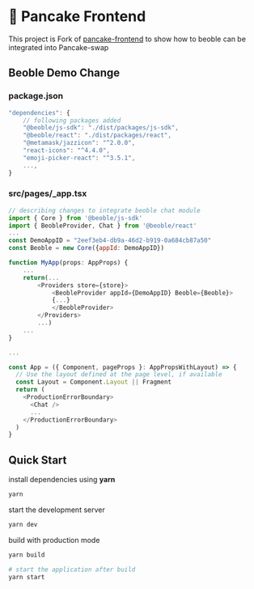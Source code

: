 # 🥞 Pancake Frontend

This project is Fork of [pancake-frontend](https://github.com/pancakeswap/pancake-frontend) to show how to beoble can be integrated into Pancake-swap

## Beoble Demo Change

### package.json

```js
"dependencies": {
    // following packages added
    "@beoble/js-sdk": "./dist/packages/js-sdk",
    "@beoble/react": "./dist/packages/react",
    "@metamask/jazzicon": "^2.0.0",
    "react-icons": "^4.4.0",
    "emoji-picker-react": "^3.5.1",
    ...,
}
```

### src/pages/\_app.tsx

```js
// describing changes to integrate beoble chat module
import { Core } from '@beoble/js-sdk'
import { BeobleProvider, Chat } from '@beoble/react'
...
const DemoAppID = "2eef3eb4-db9a-46d2-b919-0a684cb87a50"
const Beoble = new Core({appId: DemoAppID})

function MyApp(props: AppProps) {
    ...
    return(...
        <Providers store={store}>
            <BeobleProvider appId={DemoAppID} Beoble={Beoble}>
            {...}
            </BeobleProvider>
        </Providers>
        ...)
    ...
}

...

const App = ({ Component, pageProps }: AppPropsWithLayout) => {
  // Use the layout defined at the page level, if available
  const Layout = Component.Layout || Fragment
  return (
    <ProductionErrorBoundary>
      <Chat />
      ...
    </ProductionErrorBoundary>
  )
}
```

## Quick Start

install dependencies using **yarn**

```sh
yarn
```

start the development server

```sh
yarn dev
```

build with production mode

```sh
yarn build

# start the application after build
yarn start
```
